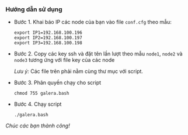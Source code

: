 ### Hướng dẫn sử dụng

- Bước 1. Khai báo IP các node của bạn vào file `conf.cfg` theo mẫu:

    ```
    export IP1=192.168.100.196
    export IP2=192.168.100.197
    export IP3=192.168.100.198
    ```
    
- Bước 2. Copy các key ssh và đặt tên lần lượt theo mẫu `node1`, `node2` và `node3` tương ứng với file key của các node

    *Lưu ý:* Các file trên phải nằm cùng thư mục với script.

- Bước 3. Phân quyền chạy cho script
    
    ```
    chmod 755 galera.bash
    ```
- Bước 4. Chạy script

    ```
    ./galera.bash
    ```
    
*Chúc các bạn thành công!*